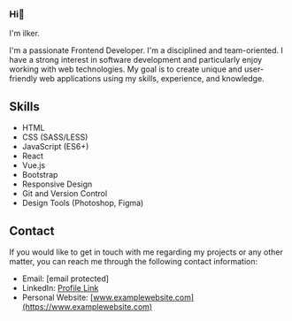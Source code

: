 ### Hi👋
I'm ilker.

I'm a passionate Frontend Developer. I'm a disciplined and team-oriented. I have a strong interest in software development and particularly enjoy working with web technologies. My goal is to create unique and user-friendly web applications using my skills, experience, and knowledge.

## Skills

- HTML
- CSS (SASS/LESS)
- JavaScript (ES6+)
- React
- Vue.js
- Bootstrap
- Responsive Design
- Git and Version Control
- Design Tools (Photoshop, Figma)

## Contact

If you would like to get in touch with me regarding my projects or any other matter, you can reach me through the following contact information:

- Email: [email protected]
- LinkedIn: [Profile Link](https://www.linkedin.com/in/profile-link)
- Personal Website: [www.examplewebsite.com](https://www.examplewebsite.com)
